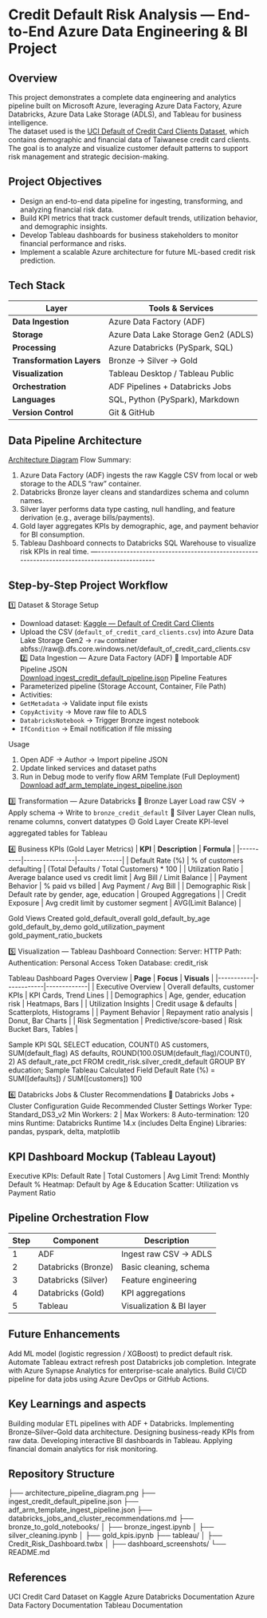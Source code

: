 # Credit Default Risk Analysis — End-to-End Azure Data Engineering & BI Project

## Overview
This project demonstrates a complete data engineering and analytics pipeline built on Microsoft Azure, leveraging Azure Data Factory, Azure Databricks, Azure Data Lake Storage (ADLS), and Tableau for business intelligence.  
The dataset used is the [UCI Default of Credit Card Clients Dataset](https://www.kaggle.com/datasets/uciml/default-of-credit-card-clients-dataset), which contains demographic and financial data of Taiwanese credit card clients. The goal is to analyze and visualize customer default patterns to support risk management and strategic decision-making.

## Project Objectives
- Design an end-to-end data pipeline for ingesting, transforming, and analyzing financial risk data.  
- Build KPI metrics that track customer default trends, utilization behavior, and demographic insights.  
- Develop Tableau dashboards for business stakeholders to monitor financial performance and risks.  
- Implement a scalable Azure architecture for future ML-based credit risk prediction.

 ## Tech Stack
| Layer | Tools & Services |
|-------|------------------|
| **Data Ingestion** | Azure Data Factory (ADF) |
| **Storage** | Azure Data Lake Storage Gen2 (ADLS) |
| **Processing** | Azure Databricks (PySpark, SQL) |
| **Transformation Layers** | Bronze → Silver → Gold |
| **Visualization** | Tableau Desktop / Tableau Public |
| **Orchestration** | ADF Pipelines + Databricks Jobs |
| **Languages** | SQL, Python (PySpark), Markdown |
| **Version Control** | Git & GitHub |

## Data Pipeline Architecture
[Architecture Diagram](architecture_pipeline_diagram.png)
Flow Summary:
1. Azure Data Factory (ADF) ingests the raw Kaggle CSV from local or web storage to the ADLS “raw” container.
2. Databricks Bronze layer cleans and standardizes schema and column names.
3. Silver layer performs data type casting, null handling, and feature derivation (e.g., average bills/payments).
4. Gold layer aggregates KPIs by demographic, age, and payment behavior for BI consumption.
5. Tableau Dashboard connects to Databricks SQL Warehouse to visualize risk KPIs in real time.
—--------------------------------------------------------------------------------------------

## Step-by-Step Project Workflow
1️⃣ Dataset & Storage Setup
- Download dataset: [Kaggle — Default of Credit Card Clients](https://www.kaggle.com/datasets/uciml/default-of-credit-card-clients-dataset)
- Upload the CSV (`default_of_credit_card_clients.csv`) into Azure Data Lake Storage Gen2 → `raw` container  
abfss://raw@.dfs.core.windows.net/default_of_credit_card_clients.csv
2️⃣ Data Ingestion — Azure Data Factory (ADF)
📄 Importable ADF Pipeline JSON  
[Download ingest_credit_default_pipeline.json](./ingest_credit_default_pipeline.json)
Pipeline Features
- Parameterized pipeline (Storage Account, Container, File Path)
- Activities:
- `GetMetadata` → Validate input file exists
- `CopyActivity` → Move raw file to ADLS
- `DatabricksNotebook` → Trigger Bronze ingest notebook
- `IfCondition` → Email notification if file missing

Usage
1. Open ADF → Author → Import pipeline JSON  
2. Update linked services and dataset paths  
3. Run in Debug mode to verify flow
ARM Template (Full Deployment)  
[Download adf_arm_template_ingest_pipeline.json](./adf_arm_template_ingest_pipeline.json)

3️⃣ Transformation — Azure Databricks
🔶 Bronze Layer
Load raw CSV → Apply schema → Write to `bronze_credit_default`
🔷 Silver Layer
Clean nulls, rename columns, convert datatypes
🟡 Gold Layer
Create KPI-level aggregated tables for Tableau

4️⃣ Business KPIs (Gold Layer Metrics)
| **KPI** | **Description** | **Formula** |
|----------|----------------|--------------|
| Default Rate (%) | % of customers defaulting | (Total Defaults / Total Customers) * 100 |
| Utilization Ratio | Average balance used vs credit limit | Avg Bill / Limit Balance |
| Payment Behavior | % paid vs billed | Avg Payment / Avg Bill |
| Demographic Risk | Default rate by gender, age, education | Grouped Aggregations |
| Credit Exposure | Avg credit limit by customer segment | AVG(Limit Balance) |

Gold Views Created
gold_default_overall
gold_default_by_age
gold_default_by_demo
gold_utilization_payment
gold_payment_ratio_buckets

5️⃣ Visualization — Tableau Dashboard
Connection:
Server: <Databricks SQL Warehouse Host>
HTTP Path: <Warehouse Path>
Authentication: Personal Access Token
Database: credit_risk

Tableau Dashboard Pages Overview
| **Page** | **Focus** | **Visuals** |
|-----------|------------|-------------|
| Executive Overview | Overall defaults, customer KPIs | KPI Cards, Trend Lines |
| Demographics | Age, gender, education risk | Heatmaps, Bars |
| Utilization Insights | Credit usage & defaults | Scatterplots, Histograms |
| Payment Behavior | Repayment ratio analysis | Donut, Bar Charts |
| Risk Segmentation | Predictive/score-based | Risk Bucket Bars, Tables |

Sample KPI SQL
SELECT education, COUNT() AS customers,
SUM(default_flag) AS defaults,
ROUND(100.0SUM(default_flag)/COUNT(), 2) AS default_rate_pct
FROM credit_risk.silver_credit_default
GROUP BY education;
Sample Tableau Calculated Field
Default Rate (%) = SUM([defaults]) / SUM([customers])  100

6️⃣ Databricks Jobs & Cluster Recommendations
📄 Databricks Jobs + Cluster Configuration Guide
Recommended Cluster Settings
Worker Type: Standard_DS3_v2
Min Workers: 2 | Max Workers: 8
Auto-termination: 120 mins
Runtime: Databricks Runtime 14.x (includes Delta Engine)
Libraries: pandas, pyspark, delta, matplotlib

## KPI Dashboard Mockup (Tableau Layout)
Executive KPIs: Default Rate | Total Customers | Avg Limit 
Trend: Monthly Default %
Heatmap: Default by Age & Education
Scatter: Utilization vs Payment Ratio

## Pipeline Orchestration Flow
| Step | Component | Description |
| ---- | ------------------- | ------------------------ | 
| 1 | ADF | Ingest raw CSV → ADLS | 
| 2 | Databricks (Bronze) | Basic cleaning, schema | 
| 3 | Databricks (Silver) | Feature engineering | 
| 4 | Databricks (Gold) | KPI aggregations | 
| 5 | Tableau | Visualization & BI layer |

## Future Enhancements
Add ML model (logistic regression / XGBoost) to predict default risk.
Automate Tableau extract refresh post Databricks job completion.
Integrate with Azure Synapse Analytics for enterprise-scale analytics.
Build CI/CD pipeline for data jobs using Azure DevOps or GitHub Actions.

## Key Learnings and aspects
Building modular ETL pipelines with ADF + Databricks.
Implementing Bronze–Silver–Gold data architecture.
Designing business-ready KPIs from raw data.
Developing interactive BI dashboards in Tableau.
Applying financial domain analytics for risk monitoring.

## Repository Structure
├── architecture_pipeline_diagram.png
├── ingest_credit_default_pipeline.json
├── adf_arm_template_ingest_pipeline.json
├── databricks_jobs_and_cluster_recommendations.md
├── bronze_to_gold_notebooks/
│   ├── bronze_ingest.ipynb
│   ├── silver_cleaning.ipynb
│   ├── gold_kpis.ipynb
├── tableau/
│   ├── Credit_Risk_Dashboard.twbx
│   ├── dashboard_screenshots/
└── README.md


## References
UCI Credit Card Dataset on Kaggle
Azure Databricks Documentation
Azure Data Factory Documentation
Tableau Documentation
